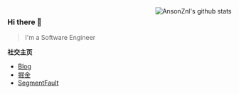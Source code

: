 <img align="right" alt="AnsonZnl's github stats" src="https://github-readme-stats.vercel.app/api?username=AnsonZnl&show_icons=true"/>

### Hi there 👋

> I'm a Software Engineer

**社交主页**
- [Blog](https://ansonznl.github.io)
- [掘金](https://juejin.cn/user/4037062426631288)
- [SegmentFault](https://segmentfault.com/u/ansonznl)


